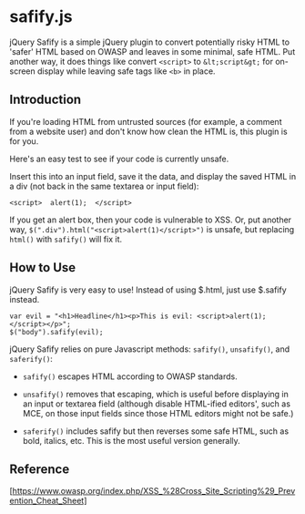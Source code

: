 safify.js
=========


jQuery Safify is a simple jQuery plugin to convert potentially risky HTML to 'safer' HTML based on OWASP and leaves in some minimal, safe HTML. Put another way, it does things like convert `<script>` to `&lt;script&gt;` for on-screen display while leaving safe tags like `<b>` in place.


Introduction
------------

If you're loading HTML from untrusted sources (for example, a comment from a website user) and don't know how clean the HTML is, this plugin is for you.

Here's an easy test to see if your code is currently unsafe.

Insert this into an input field, save it the data, and display the saved HTML in a div (not back in the same textarea or input field):

    <script>  alert(1);  </script>

If you get an alert box, then your code is vulnerable to XSS. Or, put another way, `$(".div").html("<script>alert(1)</script>")` is unsafe, but replacing `html()` with `safify()` will fix it.



How to Use
----------

jQuery Safify is very easy to use! Instead of using $.html, just use $.safify instead.

    var evil = "<h1>Headline</h1><p>This is evil: <script>alert(1);</script></p>";
    $("body").safify(evil);


jQuery Safify relies on pure Javascript methods: `safify()`, `unsafify()`, and `saferify()`:

*   `safify()` escapes HTML according to OWASP standards.

*   `unsafify()` removes that escaping, which is useful before displaying in an input or textarea field (although disable HTML-ified editors', such as MCE, on those input fields since those HTML editors might not be safe.)

*   `saferify()` includes safify but then reverses some safe HTML, such as bold, italics, etc. This is the most useful version generally.



Reference
---------

[https://www.owasp.org/index.php/XSS_%28Cross_Site_Scripting%29_Prevention_Cheat_Sheet]
